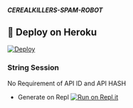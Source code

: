 #### *CEREALKILLERS-SPAM-ROBOT*




## 🚀 Deploy on Heroku 
[![Deploy](https://www.herokucdn.com/deploy/button.svg)](https://heroku.com/deploy)
### String Session
No Requirement of API ID and API HASH

   - Generate on Repl [![Run on Repl.it](https://repl.it/badge/github/MrRizoel/RiZoeLSpamBot)](https://replit.com/@TCeReaLkiller/CEREALKILLERS-SpAm-RoBoT)
